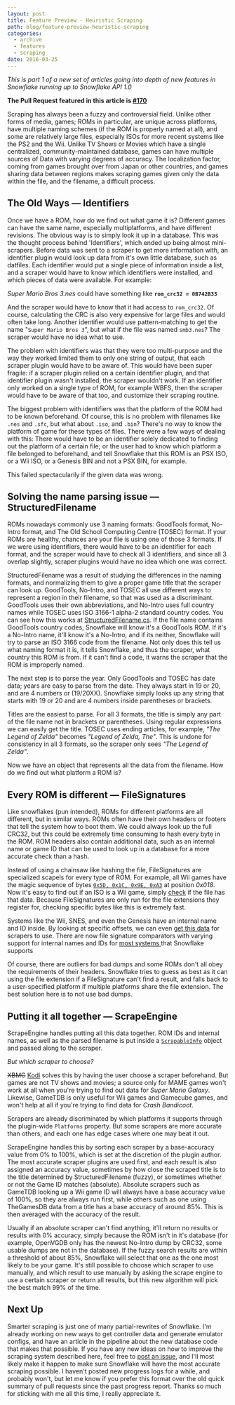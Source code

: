 ```yaml
---
layout: post
title: Feature Preview - Heuristic Scraping
path: blog/feature-preview-heuristic-scraping
categories:
  - archive
  - features
  - scraping
date: 2016-03-25
---
```


_This is part 1 of a new set of articles going into depth of new features in Snowflake running up to Snowflake API 1.0_

**The Pull Request featured in this article is [#170](https://github.com/SnowflakePowered/snowflake/pull/170)**

Scraping has always been a fuzzy and controversial field. Unlike other forms of media, games; ROMs in particular, are unique across platforms, have multiple naming schemes (if the ROM is properly named at all), and some are relatively large files, especially ISOs for more recent systems like the PS2 and the Wii. Unlike TV Shows or Movies which have a single centralized, community-maintained database, games can have multiple sources of Data with varying degrees of accuracy. The localization factor, coming from games brought over from Japan or other countries, and games sharing data between regions makes scraping games given only the data within the file, and the filename, a difficult process.

The Old Ways &mdash; Identifiers
--------------------------------
Once we have a ROM, how do we find out what game it is? Different games can have the same name, especially multiplatforms, and have different revisions. The obvious way is to simply look it up in a database. This was the thought process behind 'Identifiers', which ended up being almost mini-scrapers. Before data was sent to a scraper to get more information with, an identifier plugin would look up data from it's own little database, such as datfiles. Each identifier would put a single piece of information inside a list, and a scraper would have to know which identifiers were installed, and which pieces of data were available. For example:

*Super Mario Bros 3.nes* could have something like **`rom_crc32 = 0B742B33`**

And the scraper would have to know that it had access to `rom_crc32`. Of course, calculating the CRC is also very expensive for large files and would often take long. Another identifier would use pattern-matching to get the name "`Super Mario Bros 3`", but what if the file was named `smb3.nes`? The scraper would have no idea what to use. 

The problem with identifiers was that they were too multi-purpose and the way they worked limited them to only one string of output, that each scraper plugin would have to be aware of. This would have been super fragile: if a scraper plugin relied on a certain identifier plugin, and that identifier plugin wasn't installed, the scraper wouldn't work. If an identifier only worked on a single type of ROM, for example WBFS, then the scraper would have to be aware of that too, and customize their scraping routine. 

The biggest problem with identifiers was that the platform of the ROM had to be known beforehand. Of course, this is no problem with filenames like `.nes` and `.sfc`, but what about `.iso`, and `.bin`? There's no way to know the platform of game for these types of files. There were a few ways of dealing with this: There would have to be an identifier solely dedicated to finding out the platform of a certain file; or the user had to know which platform a file belonged to beforehand, and tell Snowflake that this ROM is an PSX ISO, or a Wii ISO, or a Genesis BIN and not a PSX BIN, for example.

This failed spectacularily if the given data was wrong.

Solving the name parsing issue &mdash; StructuredFilename
--------------------------------------------------------
ROMs nowadays commonly use 3 naming formats: GoodTools format, No-Intro format, and The Old School Computing Centre (TOSEC) format. If your ROMs are healthy, chances are your file is using one of those 3 formats. If we were using identifiers, there would have to be an identifier for each format, and the scraper would have to check all 3 identifiers, and since all 3 overlap slightly, scraper plugins would have no idea which one was correct.

StructuredFilename was a result of studying the differences in the naming formats, and normalizing them to give a proper game title that the scraper can look up. GoodTools, No-Intro, and TOSEC all use different ways to represent a region in their filename, so that was used as a discriminant. GoodTools uses their own abbreviations, and No-Intro uses full country names while TOSEC uses ISO 3166-1 alpha-2 standard country codes. You can see how this works at [StructuredFilename.cs](https://github.com/SnowflakePowered/snowflake/blob/d35c4b3c1c7e831fa228090499cdba755064a45d/Snowflake/Romfile/StructuredFilename.cs#L62). If the file name contains GoodTools country codes, Snowflake will know it's a GoodTools ROM. If it's a No-Intro name, it'll know it's a No-Intro, and if its neither, Snowflake will try to parse an ISO 3166 code from the filename. Not only does this tell us what naming format it is, it tells Snowflake, and thus the scraper, what country this ROM is from. If it can't find a code, it warns the scraper that the ROM is improperly named.

The next step is to parse the year. Only GoodTools and TOSEC has date data; years are easy to parse from the date. They always start in 19 or 20, and are 4 numbers or (19/20XX). Snowflake simply looks up any string that starts with 19 or 20 and are 4 numbers inside parentheses or brackets. 

Titles are the easiest to parse. For all 3 formats, the title is simply any part of the file name not in brackets or parentheses. Using regular expressions we can easily get the title. TOSEC uses ending articles, for example, _"The Legend of Zelda"_ becomes _"Legend of Zelda, The"_. This is undone for consistency in all 3 formats, so the scraper only sees _"The Legend of Zelda"_.

Now we have an object that represents all the data from the filename. How do we find out what platform a ROM is?

Every ROM is different &mdash; FileSignatures
--------------------------------------------

Like snowflakes (pun intended), ROMs for different platforms are all different, but in similar ways. ROMs often have their own headers or footers that tell the system how to boot them. We could always look up the full CRC32, but this could be extremely time consuming to hash every byte in the ROM. ROM headers also contain additional data, such as an internal name or game ID that can be used to look up in a database for a more accurate check than a hash.

Instead of using a chainsaw like hashing the file, FileSignatures are specialized scapels for every type of ROM. For example, all Wii games have the magic sequence of bytes [`0x5D, 0x1C, 0x9E, 0xA3`](https://wiibrew.org/wiki/Wii_Disc) at position _0x018_. Now it's easy to find out if an ISO is a Wii game, simply [check](https://github.com/SnowflakePowered/snowflake/blob/master/Snowflake.FileSignatures/Nintendo.Wii.FileSignature.cs#L22) if the file has that data. Because FileSignatures are only run for the file extensions they register for, checking specific bytes like this is extremely fast. 

Systems like the Wii, SNES, and even the Genesis have an internal name and ID inside. By looking at specific offsets, we can even [get this data](https://github.com/SnowflakePowered/snowflake/blob/master/Snowflake.FileSignatures/Nintendo.Wii.FileSignature.cs#L45) for scrapers to use. There are now file signature comparators with varying support for internal names and IDs for [most systems ](https://github.com/SnowflakePowered/snowflake/tree/master/Snowflake.FileSignatures)that Snowflake supports

Of course, there are outliers for bad dumps and some ROMs don't all obey the requirements of their headers. Snowflake tries to guess as best as it can using the file extension if a FileSignature can't find a result, and falls back to a user-specified platform if multiple platforms share the file extension. The best solution here is to not use bad dumps.

Putting it all together &mdash; ScrapeEngine
-------------------------------------------
ScrapeEngine handles putting all this data together. ROM IDs and internal names, as well as the parsed filename is put inside a [`ScrapableInfo`](https://github.com/SnowflakePowered/snowflake/blob/master/Snowflake.API/Scraper/IScrapableInfo.cs) object and passed along to the scraper.

*But which scraper to choose?*

<del>XBMC</del> <ins>Kodi</ins> solves this by having the user choose a scraper beforehand. But games are not TV shows and movies; a source only for MAME games won't work at all when you're trying to find out data for _Super Mario Galaxy_. Likewise, GameTDB is only useful for Wii games and Gamecube games, and won't help at all if you're trying to find data for _Crash Bandicoot_.

Scrapers are already discriminated by which platforms it supports through the plugin-wide `Platforms` property. But some scrapers are more accurate than others, and each one has edge cases where one may beat it out.

ScrapeEngine handles this by sorting each scraper by a base-accuracy value from 0% to 100%, which is set at the discretion of the plugin author. The most accurate scraper plugins are used first, and each result is also assigned an accuracy value, sometimes by how close the scraped title is to the title determined by StructuredFilename (fuzzy), or sometimes whether or not the Game ID matches (absolute). Absolute scrapers such as GameTDB looking up a Wii game ID will always have a base accuracy value of 100%, so they are always run first, while others such as one using TheGamesDB data from a title has a base accuracy of around 85%. This is then averaged with the accuracy of the result. 

Usually if an absolute scraper can't find anything, it'll return no results or results with 0% accuracy, simply because the ROM isn't in it's database (for example, OpenVGDB only has the newest No-Intro dump by CRC32, some usable dumps are not in the database). If the fuzzy search results are within a threshold of about 85%, Snowflake will select that one as the  one most likely to be your game. It's still possible to choose which scraper to use manually, and which result to use manually by asking the scrape engine to use a certain scraper or return all results, but this new algorithm will pick the best match 99% of the time.

Next Up
-------
Smarter scraping is just one of many partial-rewrites of Snowflake. I'm already working on new ways to get controller data and generate emulator configs, and have an article in the pipeline about the new database code that makes that possible. If you have any new ideas on how to improve the scraping system described here, feel free to [post an issue](https://github.com/SnowflakePowered/snowflake/issues/new), and I'll most likely make it happen to make sure Snowflake will have the most accurate scraping possible. I haven't posted new progress logs for a while, and probably won't, but let me know if you prefer this format over the old quick summary of pull requests since the past progress report. Thanks so much for sticking with me all this time, I really appreciate it.
